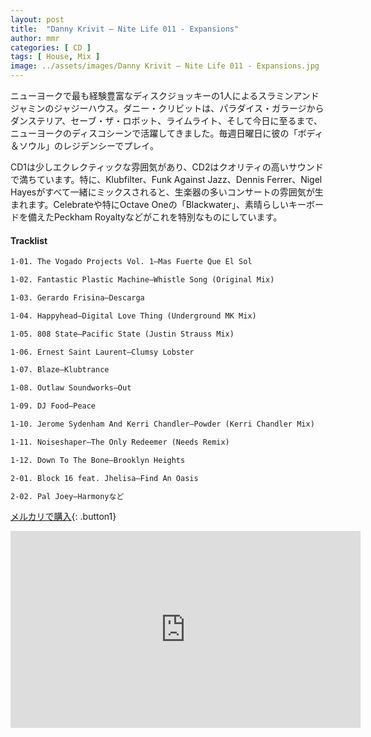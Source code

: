```yaml
---
layout: post
title:  "Danny Krivit – Nite Life 011 - Expansions"
author: mmr
categories: [ CD ]
tags: [ House, Mix ]
image: ../assets/images/Danny Krivit – Nite Life 011 - Expansions.jpg
---
```


ニューヨークで最も経験豊富なディスクジョッキーの1人によるスラミンアンドジャミンのジャジーハウス。ダニー・クリビットは、パラダイス・ガラージからダンステリア、セーブ・ザ・ロボット、ライムライト、そして今日に至るまで、ニューヨークのディスコシーンで活躍してきました。毎週日曜日に彼の「ボディ＆ソウル」のレジデンシーでプレイ。

CD1は少しエクレクティックな雰囲気があり、CD2はクオリティの高いサウンドで満ちています。特に、Klubfilter、Funk Against Jazz、Dennis Ferrer、Nigel Hayesがすべて一緒にミックスされると、生楽器の多いコンサートの雰囲気が生まれます。Celebrateや特にOctave Oneの「Blackwater」、素晴らしいキーボードを備えたPeckham Royaltyなどがこれを特別なものにしています。

#### Tracklist
```md
1-01. The Vogado Projects Vol. 1–Mas Fuerte Que El Sol

1-02. Fantastic Plastic Machine–Whistle Song (Original Mix)

1-03. Gerardo Frisina–Descarga

1-04. Happyhead–Digital Love Thing (Underground MK Mix)

1-05. 808 State–Pacific State (Justin Strauss Mix)

1-06. Ernest Saint Laurent–Clumsy Lobster

1-07. Blaze–Klubtrance

1-08. Outlaw Soundworks–Out

1-09. DJ Food–Peace

1-10. Jerome Sydenham And Kerri Chandler–Powder (Kerri Chandler Mix)

1-11. Noiseshaper–The Only Redeemer (Needs Remix)

1-12. Down To The Bone–Brooklyn Heights

2-01. Block 16 feat. Jhelisa–Find An Oasis

2-02. Pal Joey–Harmonyなど
```

[メルカリで購入](https://jp.mercari.com/item/m68151858517?afid=6142608987){: .button1}

<iframe width="560" height="315" src="https://www.youtube.com/embed/w_kf4lcxRxM?si=YscxLdX00pWYjn6N" title="YouTube video player" frameborder="0" allow="accelerometer; autoplay; clipboard-write; encrypted-media; gyroscope; picture-in-picture; web-share" referrerpolicy="strict-origin-when-cross-origin" allowfullscreen></iframe>